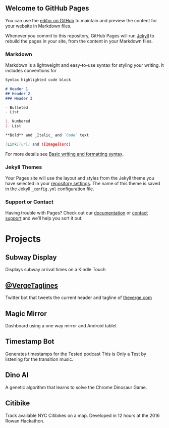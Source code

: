 ## Welcome to GitHub Pages

You can use the [editor on GitHub](https://github.com/TylerCarberry/tylercarberry.github.io/edit/master/README.md) to maintain and preview the content for your website in Markdown files.

Whenever you commit to this repository, GitHub Pages will run [Jekyll](https://jekyllrb.com/) to rebuild the pages in your site, from the content in your Markdown files.

### Markdown

Markdown is a lightweight and easy-to-use syntax for styling your writing. It includes conventions for

```markdown
Syntax highlighted code block

# Header 1
## Header 2
### Header 3

- Bulleted
- List

1. Numbered
2. List

**Bold** and _Italic_ and `Code` text

[Link](url) and ![Image](src)
```

For more details see [Basic writing and formatting syntax](https://docs.github.com/en/github/writing-on-github/getting-started-with-writing-and-formatting-on-github/basic-writing-and-formatting-syntax).

### Jekyll Themes

Your Pages site will use the layout and styles from the Jekyll theme you have selected in your [repository settings](https://github.com/TylerCarberry/tylercarberry.github.io/settings/pages). The name of this theme is saved in the Jekyll `_config.yml` configuration file.

### Support or Contact

Having trouble with Pages? Check out our [documentation](https://docs.github.com/categories/github-pages-basics/) or [contact support](https://support.github.com/contact) and we’ll help you sort it out.


# Projects

## Subway Display
Displays subway arrival times on a Kindle Touch

## [@VergeTaglines](https://twitter.com/VergeTaglines)
Twitter bot that tweets the current header and tagline of [theverge.com](https://theverge.com)

## Magic Mirror
Dashboard using a one way mirror and Android tablet

## Timestamp Bot
Generates timestamps for the Tested podcast This is Only a Test by listening for the transition music.

## Dino AI
A genetic algorithm that learns to solve the Chrome Dinosaur Game.

## Citibike
Track available NYC Citibikes on a map. Developed in 12 hours at the 2016 Rowan Hackathon.
